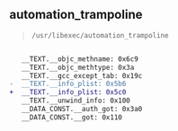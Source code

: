 ## automation_trampoline

> `/usr/libexec/automation_trampoline`

```diff

   __TEXT.__objc_methname: 0x6c9
   __TEXT.__objc_methtype: 0x3a
   __TEXT.__gcc_except_tab: 0x19c
-  __TEXT.__info_plist: 0x5b6
+  __TEXT.__info_plist: 0x5c0
   __TEXT.__unwind_info: 0x100
   __DATA_CONST.__auth_got: 0x3a0
   __DATA_CONST.__got: 0x110

```

